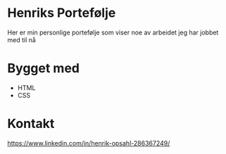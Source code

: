# Henriks Portefølje
Her er min personlige portefølje som viser noe av arbeidet jeg har jobbet med til nå

# Bygget med
* HTML
* CSS

# Kontakt
https://www.linkedin.com/in/henrik-opsahl-286367249/
